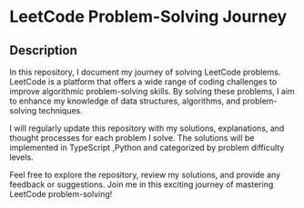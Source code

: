 # LeetCode Problem-Solving Journey


## Description
In this repository, I document my journey of solving LeetCode problems. LeetCode is a platform that offers a wide range of coding challenges to improve algorithmic problem-solving skills. By solving these problems, I aim to enhance my knowledge of data structures, algorithms, and problem-solving techniques.

I will regularly update this repository with my solutions, explanations, and thought processes for each problem I solve. The solutions will be implemented in TypeScript ,Python  and categorized by problem difficulty levels.

Feel free to explore the repository, review my solutions, and provide any feedback or suggestions. Join me in this exciting journey of mastering LeetCode problem-solving!
